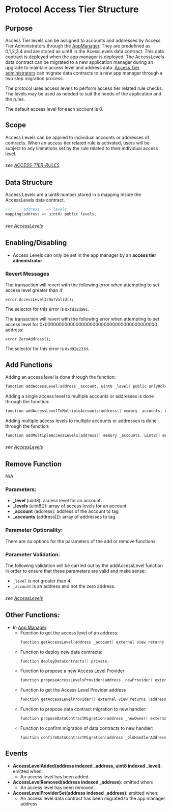 # Protocol Access Tier Structure 

## Purpose

Access Tier levels can be assigned to accounts and addresses by Access Tier Administrators through the [AppManager](../../../src/client/application/AppManager.sol). They are predefined as 0,1,2,3,4 and are stored as uint8 in the AcessLevels data contract. This data contract is deployed when the app manager is deployed. The AccessLevels data contract can be migrated to a new application manager during an upgrade to maintain access level and address data. [Access Tier administrators](../permissions/ADMIN-ROLES.md) can migrate data contracts to a new app manager through a two step migration process.

The protocol uses access levels to perform access tier related rule checks. The levels may be used as needed to suit the needs of the application and the rules. 

The default access level for each account is 0. 

## Scope 

Access Levels can be applied to individual accounts or addresses of contracts. When an access tier related rule is activated, users will be subject to any limitations set by the rule related to their individual access level. 

###### *see [ACCESS-TIER-RULES](./ACCESS-TIER-RULES.md)* 


## Data Structure
Access Levels are a uint8 number stored in a mapping inside the AccessLevels data contract. 
 
```c
///     address   => levels 
mapping(address => uint8) public levels;
```

###### *see [AccessLevels](../../../client/application/data/AccessLevels.sol)*

## Enabling/Disabling
- Access Levels can only be set in the app manager by an **access tier administrator**.

### Revert Messages

The transaction will revert with the following error when attempting to set access level greater than 4: 

```
error AccessLevelIsNotValid();
```
The selector for this error is `0xfd12da91`.


The transaction will revert with the following error when attempting to set access level for 0x0000000000000000000000000000000000000000 address: 

```
error ZeroAddress();
```
The selector for this error is `0xd92e233d`.


## Add Functions

Adding an access level is done through the function:

```c
function addAccessLevel(address _account, uint8 _level) public onlyRole(ACCESS_TIER_ADMIN_ROLE);
```

Adding a single access level to multiple accounts or addresses is done through the function:

```c
function addAccessLevelToMultipleAccounts(address[] memory _accounts, uint8 _level) external onlyRole(ACCESS_TIER_ADMIN_ROLE);
```

Adding multiple access levels to multiple accounts or addresses is done through the function:

```c
function addMultipleAccessLevels(address[] memory _accounts, uint8[] memory _level) external onlyRole(ACCESS_TIER_ADMIN_ROLE);
```

###### *see [AccessLevels](../../../client/application/data/AccessLevels.sol)*

## Remove Function

N/A

### Parameters:

- **_level** (uint8): access level for an account.
- **_levels** (uint8[]): array of access levels for an account.
- **_account** (address): address of the account to tag
- **_accounts** (address[]): array of addresses to tag


### Parameter Optionality:

There are no options for the parameters of the add or remove functions.

### Parameter Validation:

The following validation will be carried out by the addAccessLevel function in order to ensure that these parameters are valid and make sense:

- `_level` is not greater than 4.
- `_account` is an address and not the zero address.

###### *see [AccessLevels](../../../client/application/data/AccessLevels.sol)*

## Other Functions:

- In [App Manager](../../../client/application/AppManager.sol):
    -  Function to get the access level of an address:
        ```c
        function getAccessLevel(address _account) external view returns (uint8);
        ```
    -  Function to deploy new data contracts:
        ```c
        function deployDataContracts() private;
        ```
    - Function to propose a new Access Level Provider
        ```c
        function proposeAccessLevelsProvider(address _newProvider) external onlyRole(APP_ADMIN_ROLE);
        ```
    - Function to get the Access Level Provider address
        ```c
        function getAccessLevelProvider() external view returns (address);
        ```
    - Function to propose data contract migration to new handler:
        ```c
        function proposeDataContractMigration(address _newOwner) external  onlyRole(APP_ADMIN_ROLE);
        ```
    - Function to confirm migration of data contracts to new handler:
        ```c
        function confirmDataContractMigration(address _oldHandlerAddress) external  onlyRole(APP_ADMIN_ROLE);
        ``` 

## Events
- **AccessLevelAdded(address indexed _address, uint8 indexed _level)**: emitted when: 
    - An access level has been added. 
- **AccessLevelRemoved(address indexed _address)**: emitted when:
    - An access level has been removed. 
- **AccessLevelProviderSet(address indexed _address)**: emitted when:
    - An access level data contract has been migrated to the app manager address